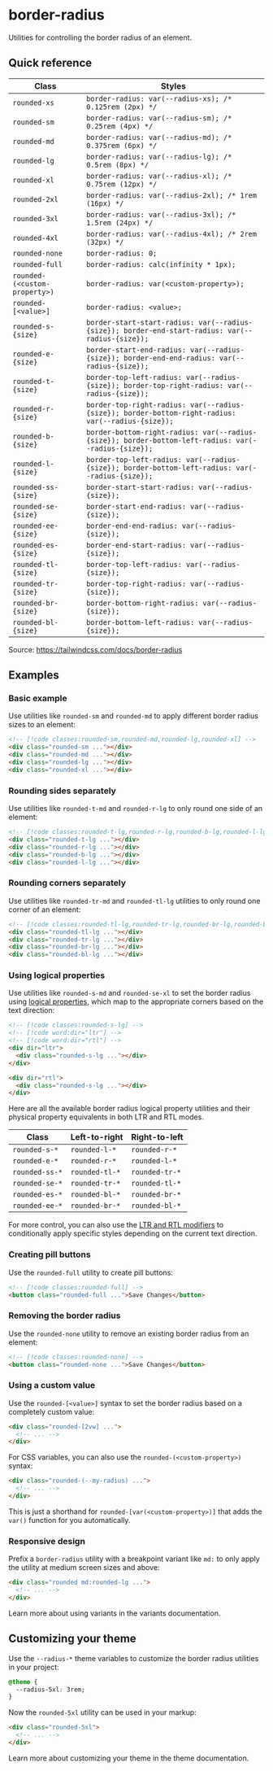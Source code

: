 # border-radius

Utilities for controlling the border radius of an element.

## Quick reference

| Class | Styles |
|---|---|
| `rounded-xs` | `border-radius: var(--radius-xs); /* 0.125rem (2px) */` |
| `rounded-sm` | `border-radius: var(--radius-sm); /* 0.25rem (4px) */` |
| `rounded-md` | `border-radius: var(--radius-md); /* 0.375rem (6px) */` |
| `rounded-lg` | `border-radius: var(--radius-lg); /* 0.5rem (8px) */` |
| `rounded-xl` | `border-radius: var(--radius-xl); /* 0.75rem (12px) */` |
| `rounded-2xl` | `border-radius: var(--radius-2xl); /* 1rem (16px) */` |
| `rounded-3xl` | `border-radius: var(--radius-3xl); /* 1.5rem (24px) */` |
| `rounded-4xl` | `border-radius: var(--radius-4xl); /* 2rem (32px) */` |
| `rounded-none` | `border-radius: 0;` |
| `rounded-full` | `border-radius: calc(infinity * 1px);` |
| `rounded-(<custom-property>)` | `border-radius: var(<custom-property>);` |
| `rounded-[<value>]` | `border-radius: <value>;` |
| `rounded-s-{size}` | `border-start-start-radius: var(--radius-{size}); border-end-start-radius: var(--radius-{size});` |
| `rounded-e-{size}` | `border-start-end-radius: var(--radius-{size}); border-end-end-radius: var(--radius-{size});` |
| `rounded-t-{size}` | `border-top-left-radius: var(--radius-{size}); border-top-right-radius: var(--radius-{size});` |
| `rounded-r-{size}` | `border-top-right-radius: var(--radius-{size}); border-bottom-right-radius: var(--radius-{size});` |
| `rounded-b-{size}` | `border-bottom-right-radius: var(--radius-{size}); border-bottom-left-radius: var(--radius-{size});` |
| `rounded-l-{size}` | `border-top-left-radius: var(--radius-{size}); border-bottom-left-radius: var(--radius-{size});` |
| `rounded-ss-{size}` | `border-start-start-radius: var(--radius-{size});` |
| `rounded-se-{size}` | `border-start-end-radius: var(--radius-{size});` |
| `rounded-ee-{size}` | `border-end-end-radius: var(--radius-{size});` |
| `rounded-es-{size}` | `border-end-start-radius: var(--radius-{size});` |
| `rounded-tl-{size}` | `border-top-left-radius: var(--radius-{size});` |
| `rounded-tr-{size}` | `border-top-right-radius: var(--radius-{size});` |
| `rounded-br-{size}` | `border-bottom-right-radius: var(--radius-{size});` |
| `rounded-bl-{size}` | `border-bottom-left-radius: var(--radius-{size});` |

Source: https://tailwindcss.com/docs/border-radius

## Examples

### Basic example

Use utilities like `rounded-sm` and `rounded-md` to apply different border radius sizes to an element:

```html
<!-- [!code classes:rounded-sm,rounded-md,rounded-lg,rounded-xl] -->
<div class="rounded-sm ..."></div>
<div class="rounded-md ..."></div>
<div class="rounded-lg ..."></div>
<div class="rounded-xl ..."></div>
```

### Rounding sides separately

Use utilities like `rounded-t-md` and `rounded-r-lg` to only round one side of an element:

```html
<!-- [!code classes:rounded-t-lg,rounded-r-lg,rounded-b-lg,rounded-l-lg] -->
<div class="rounded-t-lg ..."></div>
<div class="rounded-r-lg ..."></div>
<div class="rounded-b-lg ..."></div>
<div class="rounded-l-lg ..."></div>
```

### Rounding corners separately

Use utilities like `rounded-tr-md` and `rounded-tl-lg` utilities to only round one corner of an element:

```html
<!-- [!code classes:rounded-tl-lg,rounded-tr-lg,rounded-br-lg,rounded-bl-lg] -->
<div class="rounded-tl-lg ..."></div>
<div class="rounded-tr-lg ..."></div>
<div class="rounded-br-lg ..."></div>
<div class="rounded-bl-lg ..."></div>
```

### Using logical properties

Use utilities like `rounded-s-md` and `rounded-se-xl` to set the border radius using [logical properties](https://developer.mozilla.org/en-US/docs/Web/CSS/CSS_Logical_Properties/Basic_concepts), which map to the appropriate corners based on the text direction:

```html
<!-- [!code classes:rounded-s-lg] -->
<!-- [!code word:dir="ltr"] -->
<!-- [!code word:dir="rtl"] -->
<div dir="ltr">
  <div class="rounded-s-lg ..."></div>
</div>

<div dir="rtl">
  <div class="rounded-s-lg ..."></div>
</div>
```

Here are all the available border radius logical property utilities and their physical property equivalents in both LTR and RTL modes.

| Class | Left-to-right | Right-to-left |
|---|---|---|
| `rounded-s-*` | `rounded-l-*` | `rounded-r-*` |
| `rounded-e-*` | `rounded-r-*` | `rounded-l-*` |
| `rounded-ss-*` | `rounded-tl-*` | `rounded-tr-*` |
| `rounded-se-*` | `rounded-tr-*` | `rounded-tl-*` |
| `rounded-es-*` | `rounded-bl-*` | `rounded-br-*` |
| `rounded-ee-*` | `rounded-br-*` | `rounded-bl-*` |

For more control, you can also use the [LTR and RTL modifiers](/docs/hover-focus-and-other-states#rtl-support) to conditionally apply specific styles depending on the current text direction.

### Creating pill buttons

Use the `rounded-full` utility to create pill buttons:

```html
<!-- [!code classes:rounded-full] -->
<button class="rounded-full ...">Save Changes</button>
```

### Removing the border radius

Use the `rounded-none` utility to remove an existing border radius from an element:

```html
<!-- [!code classes:rounded-none] -->
<button class="rounded-none ...">Save Changes</button>
```

### Using a custom value

Use the `rounded-[<value>]` syntax to set the border radius based on a completely custom value:

```html
<div class="rounded-[2vw] ...">
  <!-- ... -->
</div>
```

For CSS variables, you can also use the `rounded-(<custom-property>)` syntax:

```html
<div class="rounded-(--my-radius) ...">
  <!-- ... -->
</div>
```

This is just a shorthand for `rounded-[var(<custom-property>)]` that adds the `var()` function for you automatically.

### Responsive design

Prefix a `border-radius` utility with a breakpoint variant like `md:` to only apply the utility at medium screen sizes and above:

```html
<div class="rounded md:rounded-lg ...">
  <!-- ... -->
</div>
```

Learn more about using variants in the variants documentation.

## Customizing your theme

Use the `--radius-*` theme variables to customize the border radius utilities in your project:

```css
@theme {
  --radius-5xl: 3rem;
}
```

Now the `rounded-5xl` utility can be used in your markup:

```html
<div class="rounded-5xl">
  <!-- ... -->
</div>
```

Learn more about customizing your theme in the theme documentation.
